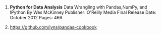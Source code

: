 1. __Python for Data Analysis__
  Data Wrangling with Pandas,NumPy, and IPython By Wes McKinney Publisher: O'Reilly Media Final Release Date: October 2012 Pages: 466
  
2. https://github.com/jvns/pandas-cookbook
